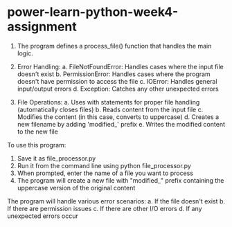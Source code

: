 # power-learn-python-week4-assignment
1. The program defines a process_file() function that handles the main logic.
  
2. Error Handling:
    a. FileNotFoundError: Handles cases where the input file doesn't exist
    b. PermissionError: Handles cases where the program doesn't have permission to access the file
    c. IOError: Handles general input/output errors
    d. Exception: Catches any other unexpected errors

3. File Operations:
    a. Uses with statements for proper file handling (automatically closes files)
    b. Reads content from the input file
    c. Modifies the content (in this case, converts to uppercase)
    d. Creates a new filename by adding 'modified_' prefix
    e. Writes the modified content to the new file

To use this program:
1. Save it as file_processor.py
2. Run it from the command line using python file_processor.py
3. When prompted, enter the name of a file you want to process
4. The program will create a new file with "modified_" prefix containing the uppercase version of the original content

The program will handle various error scenarios:
a. If the file doesn't exist
b. If there are permission issues
c. If there are other I/O errors
d. If any unexpected errors occur
